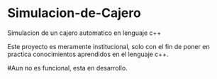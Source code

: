 # Simulacion-de-Cajero
Simulacion de un cajero automatico en lenguaje c++

Este proyecto es meramente institucional, solo con el fin de poner en practica conocimientos aprendidos en el lenguaje c++.

#Aun no es funcional, esta en desarrollo.

